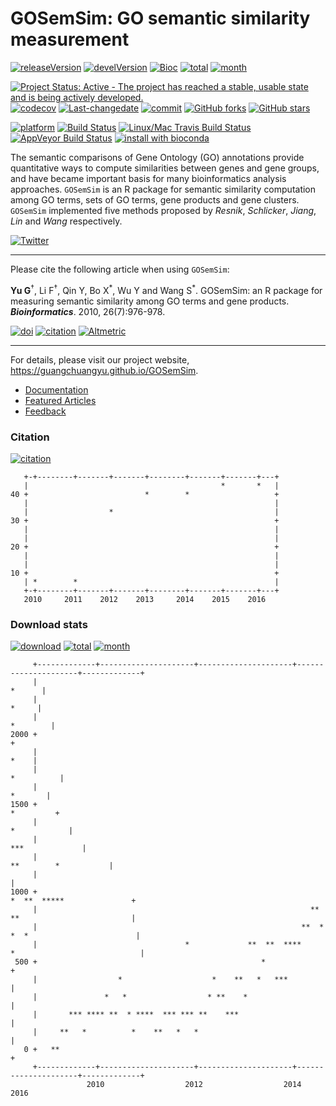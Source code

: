 GOSemSim: GO semantic similarity measurement
============================================

[![releaseVersion](https://img.shields.io/badge/release%20version-1.30.3-green.svg?style=flat)](https://bioconductor.org/packages/GOSemSim) [![develVersion](https://img.shields.io/badge/devel%20version-2.1.0-green.svg?style=flat)](https://github.com/GuangchuangYu/GOSemSim) [![Bioc](http://www.bioconductor.org/shields/years-in-bioc/GOSemSim.svg)](https://www.bioconductor.org/packages/devel/bioc/html/GOSemSim.html#since) [![total](https://img.shields.io/badge/downloads-58258/total-blue.svg?style=flat)](https://bioconductor.org/packages/stats/bioc/GOSemSim) [![month](https://img.shields.io/badge/downloads-1846/month-blue.svg?style=flat)](https://bioconductor.org/packages/stats/bioc/GOSemSim)

[![Project Status: Active - The project has reached a stable, usable state and is being actively developed.](http://www.repostatus.org/badges/latest/active.svg)](http://www.repostatus.org/#active) [![codecov](https://codecov.io/gh/GuangchuangYu/GOSemSim/branch/master/graph/badge.svg)](https://codecov.io/gh/GuangchuangYu/GOSemSim/) [![Last-changedate](https://img.shields.io/badge/last%20change-2016--10--18-green.svg)](https://github.com/GuangchuangYu/GOSemSim/commits/master) [![commit](http://www.bioconductor.org/shields/commits/bioc/GOSemSim.svg)](https://www.bioconductor.org/packages/devel/bioc/html/GOSemSim.html#svn_source) [![GitHub forks](https://img.shields.io/github/forks/GuangchuangYu/GOSemSim.svg)](https://github.com/GuangchuangYu/GOSemSim/network) [![GitHub stars](https://img.shields.io/github/stars/GuangchuangYu/GOSemSim.svg)](https://github.com/GuangchuangYu/GOSemSim/stargazers)

[![platform](http://www.bioconductor.org/shields/availability/devel/GOSemSim.svg)](https://www.bioconductor.org/packages/devel/bioc/html/GOSemSim.html#archives) [![Build Status](http://www.bioconductor.org/shields/build/devel/bioc/GOSemSim.svg)](https://bioconductor.org/checkResults/devel/bioc-LATEST/GOSemSim/) [![Linux/Mac Travis Build Status](https://img.shields.io/travis/GuangchuangYu/GOSemSim/master.svg?label=Mac%20OSX%20%26%20Linux)](https://travis-ci.org/GuangchuangYu/GOSemSim) [![AppVeyor Build Status](https://img.shields.io/appveyor/ci/Guangchuangyu/GOSemSim/master.svg?label=Windows)](https://ci.appveyor.com/project/GuangchuangYu/GOSemSim) [![install with bioconda](https://img.shields.io/badge/install%20with-bioconda-green.svg?style=flat)](http://bioconda.github.io/recipes/bioconductor-gosemsim/README.html)

The semantic comparisons of Gene Ontology (GO) annotations provide quantitative ways to compute similarities between genes and gene groups, and have became important basis for many bioinformatics analysis approaches. `GOSemSim` is an R package for semantic similarity computation among GO terms, sets of GO terms, gene products and gene clusters. `GOSemSim` implemented five methods proposed by *Resnik*, *Schlicker*, *Jiang*, *Lin* and *Wang* respectively.

[![Twitter](https://img.shields.io/twitter/url/https/github.com/GuangchuangYu/GOSemSim.svg?style=social)](https://twitter.com/intent/tweet?hashtags=GOSemSim&url=http://bioinformatics.oxfordjournals.org/content/26/7/976&screen_name=guangchuangyu)

------------------------------------------------------------------------

Please cite the following article when using `GOSemSim`:

**Yu G**<sup>†</sup>, Li F<sup>†</sup>, Qin Y, Bo X<sup>\*</sup>, Wu Y and Wang S<sup>\*</sup>. GOSemSim: an R package for measuring semantic similarity among GO terms and gene products. ***Bioinformatics***. 2010, 26(7):976-978.

[![doi](https://img.shields.io/badge/doi-10.1093/bioinformatics/btq064-green.svg?style=flat)](http://dx.doi.org/10.1093/bioinformatics/btq064) [![citation](https://img.shields.io/badge/cited%20by-220-green.svg?style=flat)](https://scholar.google.com.hk/scholar?oi=bibs&hl=en&cites=9484177541993722322) [![Altmetric](https://img.shields.io/badge/Altmetric-6-green.svg?style=flat)](https://www.altmetric.com/details/100979)

------------------------------------------------------------------------

For details, please visit our project website, <https://guangchuangyu.github.io/GOSemSim>.

-   [Documentation](https://guangchuangyu.github.io/GOSemSim/documentation/)
-   [Featured Articles](https://guangchuangyu.github.io/GOSemSim/featuredArticles/)
-   [Feedback](https://guangchuangyu.github.io/GOSemSim/#feedback)

### Citation

[![citation](https://img.shields.io/badge/cited%20by-220-green.svg?style=flat)](https://scholar.google.com.hk/scholar?oi=bibs&hl=en&cites=9484177541993722322)

       +-+--------+-------+-------+--------+-------+-------+---+
       |                                           *       *   |
    40 +                          *        *                   +
       |                                                       |
       |                  *                                    |
    30 +                                                       +
       |                                                       |
       |                                                       |
    20 +                                                       +
       |                                                       |
       |                                                       |
    10 +                                                       +
       | *        *                                            |
       +-+--------+-------+-------+--------+-------+-------+---+
       2010     2011    2012    2013     2014    2015    2016   

### Download stats

[![download](http://www.bioconductor.org/shields/downloads/GOSemSim.svg)](https://bioconductor.org/packages/stats/bioc/GOSemSim/) [![total](https://img.shields.io/badge/downloads-58258/total-blue.svg?style=flat)](https://bioconductor.org/packages/stats/bioc/GOSemSim) [![month](https://img.shields.io/badge/downloads-1846/month-blue.svg?style=flat)](https://bioconductor.org/packages/stats/bioc/GOSemSim)

         +-------------+---------------------+---------------------+---------------------+-------------+
         |                                                                                      *      |
         |                                                                                       *     |
         |                                                                                    *        |
    2000 +                                                                                             +
         |                                                                                        *    |
         |                                                                                  *          |
         |                                                                                     *       |
    1500 +                                                                                   *         +
         |                                                                                *            |
         |                                                                             ***             |
         |                                                                       **        *           |
         |                                                                                             |
    1000 +                                                                  *  **  *****               +
         |                                                             **   **                         |
         |                                                           **  * *  *                        |
         |                                 *             **  **  ****     *                            |
     500 +                                                  *                                          +
         |                  *                    *    **   *   ***                                     |
         |               *   *                  * **    *                                              |
         |       *** **** **  * ****  *** *** **    ***                                                |
         |     **   *          *    **   *   *                                                         |
       0 +   **                                                                                        +
         +-------------+---------------------+---------------------+---------------------+-------------+
                     2010                  2012                  2014                  2016
